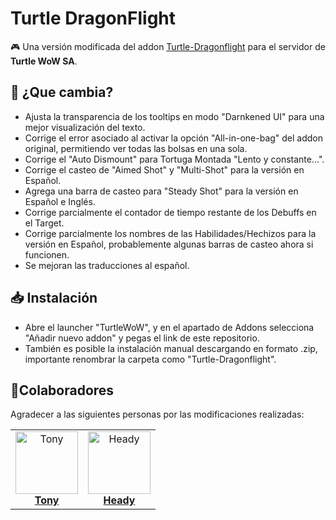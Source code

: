 # Turtle DragonFlight
🎮 Una versión modificada del addon [Turtle-Dragonflight](https://github.com/TheLinuxITGuy/Turtle-Dragonflight) para el servidor de **Turtle WoW SA**.

## 🐉 ¿Que cambia?
- Ajusta la transparencia de los tooltips en modo "Darnkened UI" para una mejor visualización del texto.
- Corrige el error asociado al activar la opción "All-in-one-bag" del addon original, permitiendo ver todas las bolsas en una sola.
- Corrige el "Auto Dismount" para Tortuga Montada "Lento y constante...".
- Corrige el casteo de "Aimed Shot" y "Multi-Shot" para la versión en Español.
- Agrega una barra de casteo para "Steady Shot" para la versión en Español e Inglés.
- Corrige parcialmente el contador de tiempo restante de los Debuffs en el Target.
- Corrige parcialmente los nombres de las Habilidades/Hechizos para la versión en Español, probablemente algunas barras de casteo ahora si funcionen.
- Se mejoran las traducciones al español.

## 📥 Instalación
- Abre el launcher "TurtleWoW", y en el apartado de Addons selecciona "Añadir nuevo addon" y pegas el link de este repositorio.
- También es posible la instalación manual descargando en formato .zip, importante renombrar la carpeta como "Turtle-Dragonflight".

## 🌟Colaboradores
Agradecer a las siguientes personas por las modificaciones realizadas:

<table> <tr> <td align="center"> <a href="https://github.com/TonyG-Bot"> <img src="https://github.com/TonyG-Bot.png" width="100px;" alt="Tony"/><br /> <b><span style="font-size:16px;">Tony</span></b> </a> </td> <td align="center"> <a href="https://github.com/JoseToAP"> <img src="https://github.com/JoseToAP.png" width="100px;" alt="Heady"/><br /> <b><span style="font-size:16px;">Heady</span></b> </a> </td> </tr> </table>
